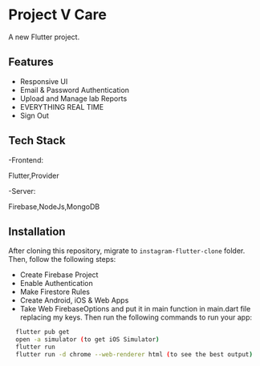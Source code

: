 # Project V Care

A new Flutter project.


## Features
- Responsive UI
- Email & Password Authentication
- Upload and Manage lab Reports
- EVERYTHING REAL TIME
- Sign Out
## Tech Stack
-Frontend:

Flutter,Provider

-Server:

Firebase,NodeJs,MongoDB


## Installation
After cloning this repository, migrate to ```instagram-flutter-clone``` folder. Then, follow the following steps:
- Create Firebase Project
- Enable Authentication
- Make Firestore Rules
- Create Android, iOS & Web Apps
- Take Web FirebaseOptions and put it in main function in main.dart file replacing my keys.
Then run the following commands to run your app:
```bash
  flutter pub get
  open -a simulator (to get iOS Simulator)
  flutter run
  flutter run -d chrome --web-renderer html (to see the best output)
```
